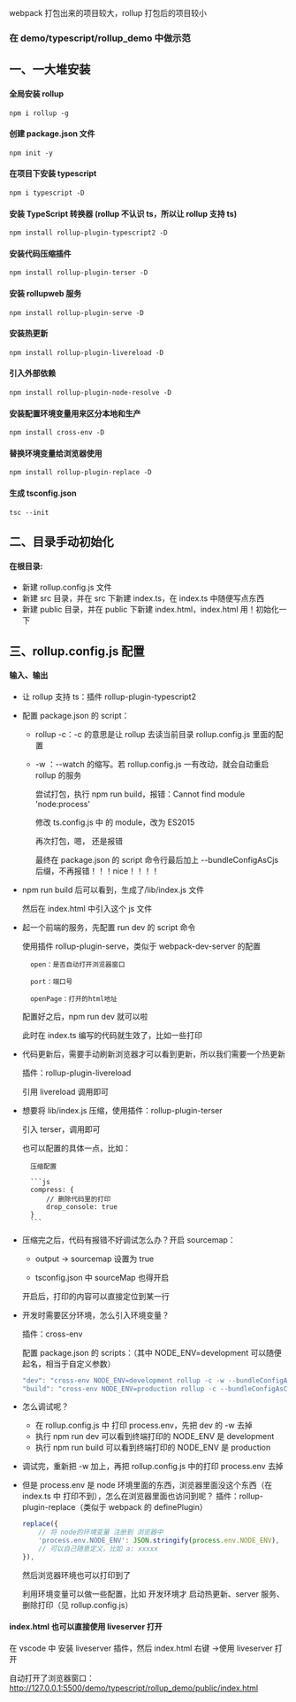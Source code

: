 webpack 打包出来的项目较大，rollup 打包后的项目较小

### 在 demo/typescript/rollup_demo 中做示范

## 一、一大堆安装

#### 全局安装 rollup

`npm i rollup -g`

#### 创建 package.json 文件

`npm init -y`

#### 在项目下安装 typescript

`npm i typescript -D`

#### 安装 TypeScript 转换器 (rollup 不认识 ts，所以让 rollup 支持 ts)

`npm install rollup-plugin-typescript2 -D`

#### 安装代码压缩插件

`npm install rollup-plugin-terser -D`

#### 安装 rollupweb 服务

`npm install rollup-plugin-serve -D`

#### 安装热更新

`npm install rollup-plugin-livereload -D`

#### 引入外部依赖

`npm install rollup-plugin-node-resolve -D`

#### 安装配置环境变量用来区分本地和生产

`npm install cross-env -D`

#### 替换环境变量给浏览器使用

`npm install rollup-plugin-replace -D`

#### 生成 tsconfig.json

`tsc --init`

## 二、目录手动初始化

#### 在根目录:

- 新建 rollup.config.js 文件
- 新建 src 目录，并在 src 下新建 index.ts，在 index.ts 中随便写点东西
- 新建 public 目录，并在 public 下新建 index.html，index.html 用！初始化一下

## 三、rollup.config.js 配置

#### 输入、输出

- 让 rollup 支持 ts：插件 rollup-plugin-typescript2
- 配置 package.json 的 script：

  - rollup -c：-c 的意思是让 rollup 去读当前目录 rollup.config.js 里面的配置
  - -w ：--watch 的缩写。若 rollup.config.js 一有改动，就会自动重启 rollup 的服务

    尝试打包，执行 npm run build，报错：Cannot find module 'node:process'

    修改 ts.config.js 中 的 module，改为 ES2015

    再次打包，嗯， 还是报错

    最终在 package.json 的 script 命令行最后加上 --bundleConfigAsCjs 后缀，不再报错！！！nice！！！！

- npm run build 后可以看到，生成了/lib/index.js 文件

  然后在 index.html 中引入这个 js 文件

- 起一个前端的服务，先配置 run dev 的 script 命令

  使用插件 rollup-plugin-serve，类似于 webpack-dev-server 的配置

        open：是否自动打开浏览器窗口

        port：端口号

        openPage：打开的html地址

  配置好之后，npm run dev 就可以啦

  此时在 index.ts 编写的代码就生效了，比如一些打印

- 代码更新后，需要手动刷新浏览器才可以看到更新，所以我们需要一个热更新

  插件：rollup-plugin-livereload

  引用 livereload 调用即可

- 想要将 lib/index.js 压缩，使用插件：rollup-plugin-terser

  引入 terser，调用即可

  也可以配置的具体一点，比如：

        压缩配置

        ```js
        compress: {
            // 删除代码里的打印
            drop_console: true
        }
        ```

- 压缩完之后，代码有报错不好调试怎么办？开启 sourcemap：

  - output -> sourcemap 设置为 true

  - tsconfig.json 中 sourceMap 也得开启

  开启后，打印的内容可以直接定位到某一行

- 开发时需要区分环境，怎么引入环境变量？

  插件：cross-env

  配置 package.json 的 scripts：（其中 NODE_ENV=development 可以随便起名，相当于自定义参数）

  ```js
  "dev": "cross-env NODE_ENV=development rollup -c -w --bundleConfigAsCjs",
  "build": "cross-env NODE_ENV=production rollup -c --bundleConfigAsCjs"
  ```

- 怎么调试呢？
  - 在 rollup.config.js 中 打印 process.env，先把 dev 的 -w 去掉
  - 执行 npm run dev 可以看到终端打印的 NODE_ENV 是 development
  - 执行 npm run build 可以看到终端打印的 NODE_ENV 是 production
- 调试完，重新把 -w 加上，再把 rollup.config.js 中的打印 process.env 去掉

- 但是 process.env 是 node 环境里面的东西，浏览器里面没这个东西（在 index.ts 中 打印不到），怎么在浏览器里面也访问到呢？
  插件：rollup-plugin-replace（类似于 webpack 的 definePlugin）

  ```js
  replace({
      // 将 node的环境变量 注册到 浏览器中
      'process.env.NODE_ENV': JSON.stringify(process.env.NODE_ENV),
      // 可以自己随意定义，比如 a: xxxxx
  }),
  ```

  然后浏览器环境也可以打印到了

  利用环境变量可以做一些配置，比如 开发环境才 启动热更新、server 服务、删除打印（见 rollup.config.js）

#### index.html 也可以直接使用 liveserver 打开

在 vscode 中 安装 liveserver 插件，然后 index.html 右键 ->使用 liveserver 打开

自动打开了浏览器窗口：http://127.0.0.1:5500/demo/typescript/rollup_demo/public/index.html
